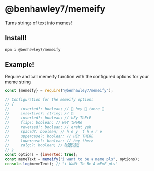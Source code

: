 # @benhawley7/memeify
Turns strings of text into memes!

## Install!
```bash
npm i @benhawley7/memeify
```

## Example!
Require and call memeify function with the configured options for your meme string!

```js
const {memeify} = require("@benhawley7/memeify");

// Configuration for the memeify options
// {
//     inserted?: boolean; // 🤠 hey 🤠 there 🤠
//     insertion?: string; // 🤠
//     inverted?: boolean; // hEy ThErE
//     flip?: boolean; // HeY tHeRe
//     reversed?: boolean; // ereht yeh
//     spaced?: boolean; // h e y  t h e r e
//     uppercase?: boolean; // HEY THERE
//     lowercase?: boolean; // hey there
//     zalgo?: boolean; // h̜̜͍̫̻͉̀̀̇̓̆̓ͪ̒e̬̫̰̩͒ͬ͛̈͑ỹ̨̢͔̼̙͍̪͓͈ͬ̉ͣ̔̅̈ͩ ̸̟̹̟̳̘ͥ́͌͊̏ͣ͟ẗ̘̯͕̙̭͚̏̓͑͐ͨ͒ͭ͜h̝̭͊̔e̝͖̜͚̭͑̒ͥ͒̂ŗ̗͙͙ͮ͂͟ë̢̪̳́̌̈̏ͤͨͅ
// }
const options = {inverted: true};
const memeText = memeify("i want to be a meme pls", options);
console.log(memeText); // "i WaNt To Be A mEmE pLs"
```
